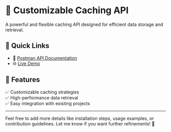 # 🚀 Customizable Caching API

A powerful and flexible caching API designed for efficient data storage and retrieval.

## 🔗 Quick Links  
- 📄 [Postman API Documentation](https://documenter.getpostman.com/view/19675500/2sAYX9kzE6)  
- 🌐 [Live Demo](https://cactro-backend-test-mqo7.onrender.com/)  

## 📌 Features  
✅ Customizable caching strategies  
✅ High-performance data retrieval  
✅ Easy integration with existing projects  

---
Feel free to add more details like installation steps, usage examples, or contribution guidelines. Let me know if you want further refinements! 🚀